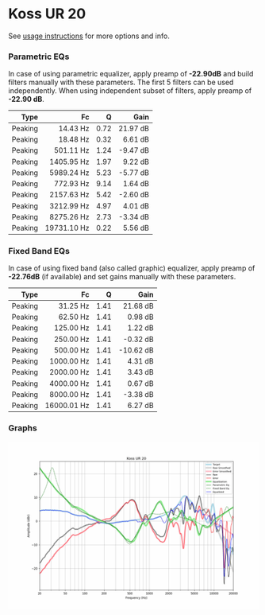 # Koss UR 20
See [usage instructions](https://github.com/jaakkopasanen/AutoEq#usage) for more options and info.

### Parametric EQs
In case of using parametric equalizer, apply preamp of **-22.90dB** and build filters manually
with these parameters. The first 5 filters can be used independently.
When using independent subset of filters, apply preamp of **-22.90 dB**.

| Type    | Fc          |    Q | Gain     |
|--------:|------------:|-----:|---------:|
| Peaking | 14.43 Hz    | 0.72 | 21.97 dB |
| Peaking | 18.48 Hz    | 0.32 | 6.61 dB  |
| Peaking | 501.11 Hz   | 1.24 | -9.47 dB |
| Peaking | 1405.95 Hz  | 1.97 | 9.22 dB  |
| Peaking | 5989.24 Hz  | 5.23 | -5.77 dB |
| Peaking | 772.93 Hz   | 9.14 | 1.64 dB  |
| Peaking | 2157.63 Hz  | 5.42 | -2.60 dB |
| Peaking | 3212.99 Hz  | 4.97 | 4.01 dB  |
| Peaking | 8275.26 Hz  | 2.73 | -3.34 dB |
| Peaking | 19731.10 Hz | 0.22 | 5.56 dB  |

### Fixed Band EQs
In case of using fixed band (also called graphic) equalizer, apply preamp of **-22.76dB**
(if available) and set gains manually with these parameters.

| Type    | Fc          |    Q | Gain      |
|--------:|------------:|-----:|----------:|
| Peaking | 31.25 Hz    | 1.41 | 21.68 dB  |
| Peaking | 62.50 Hz    | 1.41 | 0.98 dB   |
| Peaking | 125.00 Hz   | 1.41 | 1.22 dB   |
| Peaking | 250.00 Hz   | 1.41 | -0.32 dB  |
| Peaking | 500.00 Hz   | 1.41 | -10.62 dB |
| Peaking | 1000.00 Hz  | 1.41 | 4.31 dB   |
| Peaking | 2000.00 Hz  | 1.41 | 3.43 dB   |
| Peaking | 4000.00 Hz  | 1.41 | 0.67 dB   |
| Peaking | 8000.00 Hz  | 1.41 | -3.38 dB  |
| Peaking | 16000.01 Hz | 1.41 | 6.27 dB   |

### Graphs
![](./Koss%20UR%2020.png)